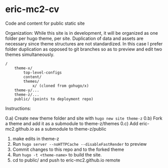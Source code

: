 # eric-mc2-cv

Code and content for public static site

Organization:
While this site is in development, it will be organized as one folder
per hugo theme, per site. Duplication of data and assets are necessary
since theme structures are not standardized. In this case I prefer folder duplication
as opposed to git branches so as to preview and edit two themes simultaneously.

```
/
    theme-x/
        top-level-configs
        content/
        themes/
            x/ (cloned from gohugo/x)
    theme-y/...
    theme-z/...
    public/ (points to deployment repo)
```

Instructions:

0.a) Create new theme folder and site with `hugo new site theme-z`
0.b) Fork a theme and add it as a submodule to theme-z/themes
0.c) Add eric-mc2.github.io as a submodule to theme-z/public
1) make edits in theme-z
2) Run `hugo server --noHTTPCache --disableFastRender` to preview
3) Commit changes to this repo and to the forked theme
4) Run `hugo -t <theme-name>` to build the site.
5) cd to public/ and push to eric-mc2.github.io remote 
